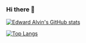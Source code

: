 ### Hi there 👋

[![Edward Alvin's GitHub stats](https://github-readme-stats.vercel.app/api?username=fl-sll&show_icons=true&theme=onedark)](https://github.com/anuraghazra/github-readme-stats)

[![Top Langs](https://github-readme-stats.vercel.app/api/top-langs/?username=fl-sll&theme=onedark)](https://github.com/anuraghazra/github-readme-stats)
